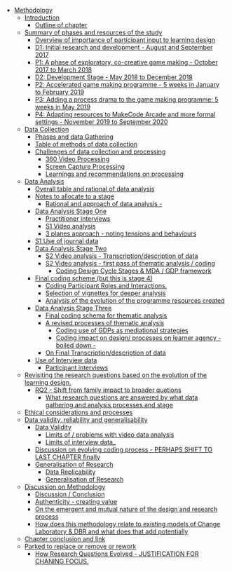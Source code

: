 -   [Methodology](#methodology)
    -   [Introduction](#introduction)
        -   [Outline of chapter](#outline-of-chapter)
    -   [Summary of phases and resources of the
        study](#summary-of-phases-and-resources-of-the-study)
        -   [Overview of importance of participant input to learning
            design](#overview-of-importance-of-participant-input-to-learning-design)
        -   [D1: Initial research and development - August and September
            2017](#d1-initial-research-and-development---august-and-september-2017)
        -   [P1: A phase of exploratory, co-creative game making -
            October 2017 to March
            2018](#p1-a-phase-of-exploratory-co-creative-game-making---october-2017-to-march-2018)
        -   [D2: Development Stage - May 2018 to December
            2018](#d2-development-stage---may-2018-to-december-2018)
        -   [P2: Accelerated game making programme - 5 weeks in January
            to February
            2019](#p2-accelerated-game-making-programme---5-weeks-in-january-to-february-2019)
        -   [P3: Adding a process drama to the game making programme: 5
            weeks in May
            2019](#p3-adding-a-process-drama-to-the-game-making-programme-5-weeks-in-may-2019)
        -   [P4: Adapting resources to MakeCode Arcade and more formal
            settings - November 2019 to September
            2020](#p4-adapting-resources-to-makecode-arcade-and-more-formal-settings---november-2019-to-september-2020)
    -   [Data Collection](#data-collection)
        -   [Phases and data Gathering](#phases-and-data-gathering)
        -   [Table of methods of data
            collection](#table-of-methods-of-data-collection)
        -   [Challenges of data collection and
            processing](#challenges-of-data-collection-and-processing)
            -   [360 Video Processing](#video-processing)
            -   [Screen Capture Processing](#screen-capture-processing)
            -   [Learnings and recommendations on
                processing](#learnings-and-recommendations-on-processing)
    -   [Data Analysis](#data-analysis)
        -   [Overall table and rational of data
            analysis](#overall-table-and-rational-of-data-analysis)
        -   [Notes to allocate to a
            stage](#notes-to-allocate-to-a-stage)
            -   [Rational and approach of data analysis
                -](#rational-and-approach-of-data-analysis--)
        -   [Data Analysis Stage One](#data-analysis-stage-one)
            -   [Practitioner interviews](#practitioner-interviews)
            -   [S1 Video analysis](#s1-video-analysis)
            -   [3 planes approach - noting tensions and
                behaviours](#planes-approach---noting-tensions-and-behaviours)
        -   [S1 Use of journal data](#s1-use-of-journal-data)
        -   [Data Analysis Stage Two](#data-analysis-stage-two)
            -   [S2 Video analysis - Transcription/description of
                data](#s2-video-analysis---transcriptiondescription-of-data)
            -   [S2 Video analysis - first pass of thematic analysis /
                coding](#s2-video-analysis---first-pass-of-thematic-analysis-coding)
                -   [Coding Design Cycle Stages & MDA / GDP
                    framework](#coding-design-cycle-stages-mda-gdp-framework)
        -   [Final coding scheme (but this is stage
            4)](#final-coding-scheme-but-this-is-stage-4)
            -   [Coding Participant Roles and
                Interactions.](#coding-participant-roles-and-interactions.)
            -   [Selection of vignettes for deeper
                analysis](#selection-of-vignettes-for-deeper-analysis)
            -   [Analysis of the evolution of the programme resources
                created](#analysis-of-the-evolution-of-the-programme-resources-created)
        -   [Data Analysis Stage Three](#data-analysis-stage-three)
            -   [Final coding schema for thematic
                analysis](#final-coding-schema-for-thematic-analysis)
            -   [A revised processes of thematic
                analysis](#a-revised-processes-of-thematic-analysis)
                -   [Coding use of GDPs as mediational
                    strategies](#coding-use-of-gdps-as-mediational-strategies)
                -   [Coding impact on design/ processes on learner
                    agency - boiled down
                    -](#coding-impact-on-design-processes-on-learner-agency---boiled-down--)
            -   [On Final Transcription/description of
                data](#on-final-transcriptiondescription-of-data)
        -   [Use of Interview data](#use-of-interview-data)
            -   [Participant interviews](#participant-interviews)
    -   [Revisiting the research questions based on the evolution of the
        learning
        design.](#revisiting-the-research-questions-based-on-the-evolution-of-the-learning-design.)
        -   [RQ2 - Shift from family impact to broader
            quetions](#rq2---shift-from-family-impact-to-broader-quetions)
            -   [What research questions are answered by what data
                gathering and analysis processes and
                stage](#what-research-questions-are-answered-by-what-data-gathering-and-analysis-processes-and-stage)
    -   [Ethical considerations and
        processes](#ethical-considerations-and-processes)
    -   [Data validity, reliability and
        generalisability](#data-validity-reliability-and-generalisability)
        -   [Data Validity](#data-validity)
            -   [Limits of / problems with video data
                analysis](#limits-of-problems-with-video-data-analysis)
            -   [Limits of interview data\_](#limits-of-interview-data_)
        -   [Discussion on evolving coding process - PERHAPS SHIFT TO
            LAST CHAPTER
            finally](#discussion-on-evolving-coding-process---perhaps-shift-to-last-chapter-finally)
        -   [Generalisation of Research](#generalisation-of-research)
            -   [Data Replicability](#data-replicability)
            -   [Generalisation of
                Research](#generalisation-of-research-1)
    -   [Discussion on Methodology](#discussion-on-methodology)
        -   [Discussion / Conclusion](#discussion-conclusion)
        -   [Authenticity - creating
            value](#authenticity---creating-value)
        -   [On the emergent and mutual nature of the design and
            research
            process](#on-the-emergent-and-mutual-nature-of-the-design-and-research-process)
        -   [How does this methodology relate to existing models of
            Change Laboratory & DBR and what does that add
            potentially](#how-does-this-methodology-relate-to-existing-models-of-change-laboratory-dbr-and-what-does-that-add-potentially)
    -   [Chapter conclusion and link](#chapter-conclusion-and-link)
    -   [Parked to replace or remove or
        rework](#parked-to-replace-or-remove-or-rework)
        -   [How Research Questions Evolved - JUSTIFICATION FOR CHANING
            FOCUS.](#how-research-questions-evolved---justification-for-chaning-focus.)
